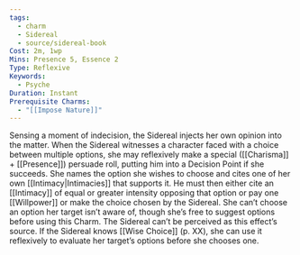 ```yaml
---
tags:
  - charm
  - Sidereal
  - source/sidereal-book
Cost: 2m, 1wp
Mins: Presence 5, Essence 2
Type: Reflexive
Keywords:
  - Psyche
Duration: Instant
Prerequisite Charms:
  - "[[Impose Nature]]"
---
```

Sensing a moment of indecision, the Sidereal injects her own opinion into the matter. When the Sidereal witnesses a character faced with a choice between multiple options, she may reflexively make a special ([[Charisma]] + [[Presence]]) persuade roll, putting him into a Decision Point if she succeeds. She names the option she wishes to choose and cites one of her own [[Intimacy|Intimacies]] that supports it. He must then either cite an [[Intimacy]] of equal or greater intensity opposing that option or pay one [[Willpower]] or make the choice chosen by the Sidereal. She can’t choose an option her target isn’t aware of, though she’s free to suggest options before using this Charm. The Sidereal can’t be perceived as this effect’s source. If the Sidereal knows [[Wise Choice]] (p. XX), she can use it reflexively to evaluate her target’s options before she chooses one.